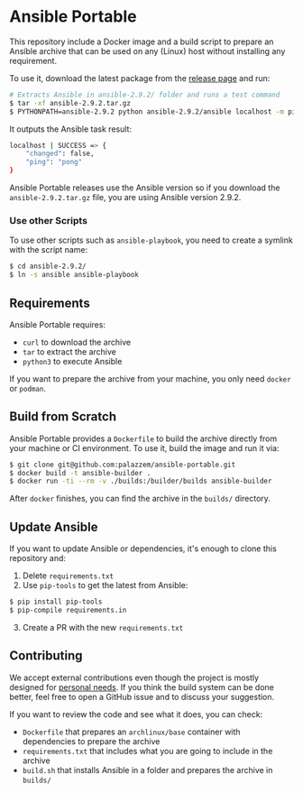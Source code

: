 # Ansible Portable

This repository include a Docker image and a build script to prepare an Ansible archive
that can be used on any (Linux) host without installing any requirement.

To use it, download the latest package from the [release page][1] and run:

```bash
# Extracts Ansible in ansible-2.9.2/ folder and runs a test command
$ tar -xf ansible-2.9.2.tar.gz
$ PYTHONPATH=ansible-2.9.2 python ansible-2.9.2/ansible localhost -m ping
```

It outputs the Ansible task result:
```bash
localhost | SUCCESS => {
    "changed": false,
    "ping": "pong"
}
```

Ansible Portable releases use the Ansible version so if you download the
`ansible-2.9.2.tar.gz` file, you are using Ansible version 2.9.2.

[1]: https://github.com/palazzem/ansible-portable/releases

### Use other Scripts

To use other scripts such as `ansible-playbook`, you need to create a symlink with
the script name:

```bash
$ cd ansible-2.9.2/
$ ln -s ansible ansible-playbook
```

## Requirements

Ansible Portable requires:
* `curl` to download the archive
* `tar` to extract the archive
* `python3` to execute Ansible

If you want to prepare the archive from your machine, you only need `docker` or `podman`.

## Build from Scratch

Ansible Portable provides a `Dockerfile` to build the archive directly from your
machine or CI environment. To use it, build the image and run it via:

```bash
$ git clone git@github.com:palazzem/ansible-portable.git
$ docker build -t ansible-builder .
$ docker run -ti --rm -v ./builds:/builder/builds ansible-builder
```

After `docker` finishes, you can find the archive in the `builds/` directory.

## Update Ansible

If you want to update Ansible or dependencies, it's enough to clone this repository and:

1. Delete `requirements.txt`
2. Use `pip-tools` to get the latest from Ansible:
```bash
$ pip install pip-tools
$ pip-compile requirements.in
```
3. Create a PR with the new `requirements.txt`

## Contributing

We accept external contributions even though the project is mostly designed for
[personal needs](http://hanzo.sh). If you think the build system can be done better,
feel free to open a GitHub issue and to discuss your suggestion.

If you want to review the code and see what it does, you can check:
* `Dockerfile` that prepares an `archlinux/base` container with dependencies to
  prepare the archive
* `requirements.txt` that includes what you are going to include in the
  archive
* `build.sh` that installs Ansible in a folder and prepares the archive in `builds/`
